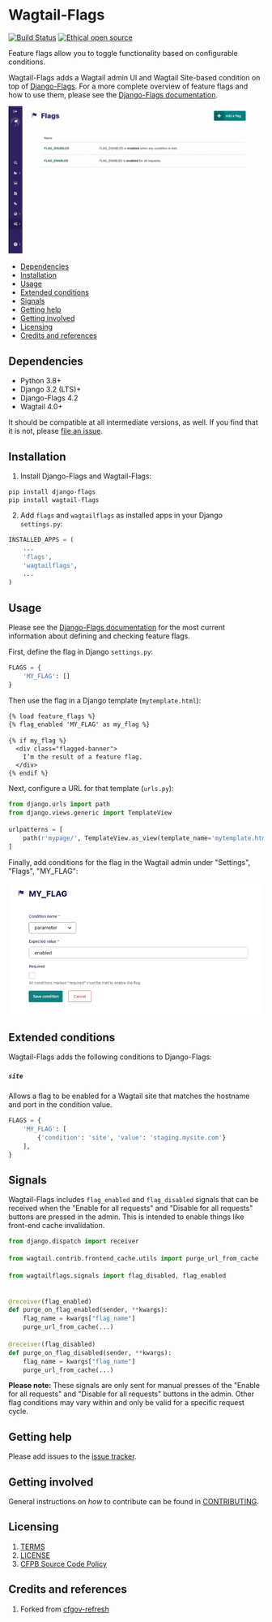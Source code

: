 # Wagtail-Flags

[![Build Status](https://github.com/cfpb/wagtail-flags/workflows/test/badge.svg)](https://github.com/cfpb/wagtail-flags/actions?query=workflow%3Atest)
[![Ethical open source](https://img.shields.io/badge/open-ethical-%234baaaa)](https://ethicalsource.dev/definition/)

Feature flags allow you to toggle functionality based on configurable conditions.

Wagtail-Flags adds a Wagtail admin UI and Wagtail Site-based condition on top of [Django-Flags](https://github.com/cfpb/django-flags). For a more complete overview of feature flags and how to use them, please see the [Django-Flags documentation](https://cfpb.github.io/django-flags).

![Feature flags in the Wagtail admin](wagtailflags.gif)

- [Dependencies](#dependencies)
- [Installation](#installation)
- [Usage](#usage)
- [Extended conditions](#extended-conditions)
- [Signals](#signals)
- [Getting help](#getting-help)
- [Getting involved](#getting-involved)
- [Licensing](#licensing)
- [Credits and references](#credits-and-references)

## Dependencies

- Python 3.8+
- Django 3.2 (LTS)+
- Django-Flags 4.2
- Wagtail 4.0+

It should be compatible at all intermediate versions, as well.
If you find that it is not, please [file an issue](https://github.com/cfpb/wagtail-flags/issues/new).

## Installation

1. Install Django-Flags and Wagtail-Flags:

```shell
pip install django-flags
pip install wagtail-flags
```

2. Add `flags` and `wagtailflags` as installed apps in your Django `settings.py`:

 ```python
 INSTALLED_APPS = (
     ...
     'flags',
     'wagtailflags',
     ...
 )
```

## Usage

Please see the [Django-Flags documentation](https://cfpb.github.io/django-flags) for the most current information about defining and checking feature flags.

First, define the flag in Django `settings.py`:

```python
FLAGS = {
    'MY_FLAG': []
}
```

Then use the flag in a Django template (`mytemplate.html`):

```django
{% load feature_flags %}
{% flag_enabled 'MY_FLAG' as my_flag %}

{% if my_flag %}
  <div class="flagged-banner">
    I’m the result of a feature flag.
  </div>
{% endif %}
```

Next, configure a URL for that template (`urls.py`):

```python
from django.urls import path
from django.views.generic import TemplateView

urlpatterns = [
    path(r'mypage/', TemplateView.as_view(template_name='mytemplate.html')),
]
```

Finally, add conditions for the flag in the Wagtail admin under "Settings", "Flags", "MY_FLAG":

![Creating conditions in the Wagtail admin](screenshot_create.png)

## Extended conditions

Wagtail-Flags adds the following conditions to Django-Flags:

##### `site`

Allows a flag to be enabled for a Wagtail site that matches the hostname and port in the condition value.

```python
FLAGS = {
    'MY_FLAG': [
        {'condition': 'site', 'value': 'staging.mysite.com'}
    ],
}
```

## Signals

Wagtail-Flags includes  `flag_enabled` and `flag_disabled` signals that can be received when the "Enable for all requests" and "Disable for all requests" buttons are pressed in the admin. This is intended to enable things like front-end cache invalidation.

```python
from django.dispatch import receiver

from wagtail.contrib.frontend_cache.utils import purge_url_from_cache

from wagtailflags.signals import flag_disabled, flag_enabled


@receiver(flag_enabled)
def purge_on_flag_enabled(sender, **kwargs):
    flag_name = kwargs["flag_name"]
    purge_url_from_cache(...)

@receiver(flag_disabled)
def purge_on_flag_disabled(sender, **kwargs):
    flag_name = kwargs["flag_name"]
    purge_url_from_cache(...)
```

**Please note:** These signals are only sent for manual presses of the "Enable for all requests" and "Disable for all requests" buttons in the admin. Other flag conditions may vary within and only be valid for a specific request cycle.

## Getting help

Please add issues to the [issue tracker](https://github.com/cfpb/wagtail-flags/issues).

## Getting involved

General instructions on _how_ to contribute can be found in [CONTRIBUTING](CONTRIBUTING.md).

## Licensing
1. [TERMS](TERMS.md)
2. [LICENSE](LICENSE)
3. [CFPB Source Code Policy](https://github.com/cfpb/source-code-policy/)

## Credits and references

1. Forked from [cfgov-refresh](https://github.com/cfpb/cfgov-refresh)
